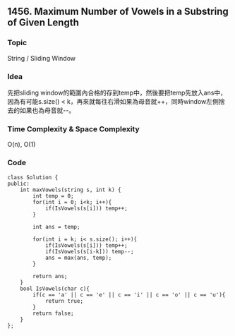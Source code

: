 ##  1456. Maximum Number of Vowels in a Substring of Given Length

### Topic
String / Sliding Window

### Idea
先把sliding window的範圍內合格的存到temp中，然後要把temp先放入ans中，因為有可能s.size() < k，再來就每往右滑如果為母音就++，同時window左側捨去的如果也為母音就--。


### Time Complexity & Space Complexity
O(n), O(1)

### Code
```
class Solution {
public:
    int maxVowels(string s, int k) {
        int temp = 0;
        for(int i = 0; i<k; i++){
            if(IsVowels(s[i])) temp++;
        }

        int ans = temp;

        for(int i = k; i< s.size(); i++){
            if(IsVowels(s[i])) temp++;
            if(IsVowels(s[i-k])) temp--;
            ans = max(ans, temp);
        }

        return ans;
    }
    bool IsVowels(char c){
        if(c == 'a' || c == 'e' || c == 'i' || c == 'o' || c == 'u'){
            return true;
        }
        return false;
    }
};
```
